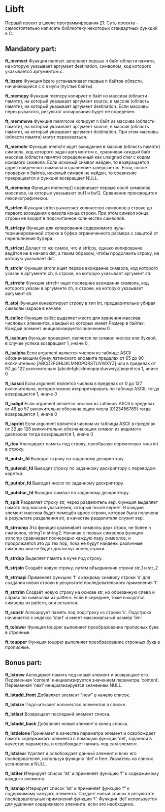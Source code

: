 # Libft
Первый проект в школе программирования 21. Суть проекта - самостоятельно написать библиотеку некоторых стандартных функций в С.

## Mandatory part:
**ft_memset**
Функция memset заполняет первые n байт области памяти, на которую указывает аргумент destination, символом, код которого указывается аргументом c.

**ft_bzero**
Функция bzero устанавливает первые n байтов области, начинающейся с s в нули (пустые байты).

**ft_memcpy**
Функция memcpy копирует n байт из массива (области памяти), на который указывает аргумент source, в массив (область памяти), на который указывает аргумент destination. Если массивы перекрываются, результат копирования будет не определен.

**ft_memmove**
Функция memmove копирует n байт из массива (области памяти), на который указывает аргумент source, в массив (область памяти), на который указывает аргумент destination. При этом массивы (области памяти) могут пересекаться.

**ft_memchr**
Функция memchr ищет вхождение в массив (область памяти) символа, код которого задан аргументом c, сравнивая каждый байт массива (области памяти) определенный как unsigned char с кодом искомого символа. Если искомый символ найден, то возвращается адрес найденного символа и сравнение завершается. Если, после проверки n байтов, искомый символ не найден, то сравнение прекращается и функция возвращает NULL.

**ft_memcmp**
Функция memcmp() сравнивает первые count символов массивов, на которые указывают buf1 и buf2. Сравнение производится лексикографически.

**ft_strlen**
Функция strlen вычисляет количество символов в строке до первого вхождения символа конца строки. При этом символ конца строки не входит в подсчитанное количество символов.

**ft_strlcpy**
Функция для копирования содержимого нуль-терминированной строки в буфер ограниченного размера с защитой от переполнения буфера.

**ft_strlcat**
Делает то же самое, что и strlcpy, однако копирование ведётся не в начало dst, а таким образом, чтобы продолжить строку, на которую указывает dst.

**ft_strchr**
Функция strchr ищет первое вхождение символа, код которого указан в аргументе ch, в строке, на которую указывает аргумент str.

**ft_strrchr**
Функция strrchr ищет последнее вхождения символа, код которого указан в аргументе ch, в строке, на которую указывает аргумент str.

**ft_atoi**
Функция конвертирует строку в тип int, предварительно убирая символы isspace в начале

**ft_calloc**
Функция calloc выделяет место для хранения массива числовых элементов, каждый из которых имеет Размер в байтах. Каждый элемент инициализируется значением 0.

**ft_isalnum**
Функция проверяет, является ли символ числов или буквой, в случае успеха возвращает 1, иначе 0.

**ft_isalpha**
Если argument является числом из таблице ASCII обозначающим букву латинского алфавита пределах от 65 до 90 включительно [ABCDEFGHIJKLMNOPQRSTUVWXYZ] или в пределах от 97 до 122 включительно [abcdefghijklmnopqrstuvwxyz]вернётся 1, иначе 0

**ft_isascii**
Если argument является числом в пределах от 0 до 127 включительно, которое можно итерпретировать по таблице ASCII, тогда возвращается 1, иначе 0

**ft_isdigit**
Если argument является числом из таблицы ASCII в пределах от 48 до 57 включительно обозначающим числа [0123456789] тогда возвращается 1, иначе 0

**ft_isprint**
Если argument является числом из таблицы ASCII в пределах от 32 до 126 включительно обозначающим символ из видимого диапазона тогда возвращается 1, иначе 0

**ft_itoa**
Аллоцирует память под строку, преобразуя переменную типа int в строку.

**ft_putstr_fd**
Выводит строку по заданному дескриптору.

**ft_putendl_fd**
Выводит строку по заданному дескриптору с переводом каретки.

**ft_putnbr_fd**
Выводит число по заданному дескриптору.

**ft_putchar_fd**
Выводит символ по заданному дескриптору.

**ft_split**
Разделяет строку str, через разделитель sep. Функция выделяет память под массив указателей, который после вернёт. В каждый элемент массива будет помещён адрес строки, которая была получена в результате разделения str, в качестве разделителя служит sep.

**ft_strncmp**
Эта функция сравнивает символы двух строк, не более n символов, string1 и string2. Начиная с первых символов функция strncmp сравнивает поочередно каждую пару символов, и продолжается это до тех пор, пока не будут найдены различные символы или не будет достигнут конец строки.

**ft_strdup**
Выделяет память в куче под строку.

**ft_strjoin**
Создаёт новую строку, путём объединения строки str_1 и str_2

**ft_strmapi**
Применяет функцию ’f’ к каждому символу строки ’s’ для создания новой строки в результате последовательного применения ’f’.

**ft_strtrim**
Создаёт новую строку на основе str, но обрезанную слево и справо по символам из pattern. Если в середине, тоже находятся символы из pattern, они остаются.

**ft_substr**
Аллоцирует память под подстроку из строки ’s’. Подстрока начинается с индекса ’start’ и имеет максимальный размер ’len’.

**ft_tolower**
Функция toupper выполняет преобразование прописных букв в строчные.

**ft_toupper**
Функция toupper выполняет преобразование строчных букв в прописные.

## Bonus part:

**ft_lstnew**
Аллоцирует память под новый элемент и возвращает его. Переменная ’content’ инициализируется значением параметра ’content’. Переменная ’next’ инициализируется значением NULL.

**ft_lstadd_front**
Добавляет элемент "new" в начало список.

**ft_lstsize**
Подсчитывает количество элементов в списке.

**ft_lstlast**
Возвращает последний элемент списка.

**ft_lstadd_back**
Добавляет новый элемент в конец списка.

**ft_lstdelone**
Принимает в качестве параметра элемент и освобождает память содержимого элемента с помощью функции ’del’, заданной в качестве параметра, и освобождает память под сам элемент.

**ft_lstclear**
Удаляет и освобождает данный элемент и всех его последователей, используя функцию ’del’ и free. Указатель на список установлен в NULL.

**ft_lstiter**
Итерирует список ’lst’ и применяет функцию ’f’ к содержимому каждого элемента.

**ft_lstmap**
Итерирует список ’lst’ и применяет функцию ’f’ к содержимому каждого элемента. Создает новый список в результате последовательных применений функции ’f’. Функция ’del’ используется для удаления содержимого элемента, если это необходимо.
